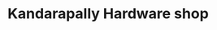---
title: "Kandarapally  Hardware shop"
url: /pattanakkad-andhakaranazhi/kandarapally-hardware-shop/
shop: hardware
---